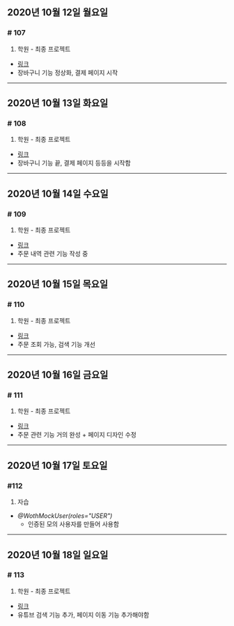 ## 2020년 10월 12일 월요일
### # 107
1. 학원 - 최종 프로젝트
- [링크](https://bitbucket.org/procyon0/ex/commits/222e28b6c8784cc35315d733e3bdf398aeb17ca0)
- 장바구니 기능 정상화, 결제 페이지 시작
---
## 2020년 10월 13일 화요일
### # 108
1. 학원 - 최종 프로젝트
- [링크](https://github.com/procyon0/final_project/commit/0f3dbc3f3d88f8a8cff734414532a8593cb064a1)
- 장바구니 기능 끝, 결제 페이지 등등을 시작함
---
## 2020년 10월 14일 수요일
### # 109
1. 학원 - 최종 프로젝트
- [링크](https://bitbucket.org/procyon0/ex/commits/ae3420741dc91e1b761c4a8d52aad8fb1aaa5303)
- 주문 내역 관련 기능 작성 중
---
## 2020년 10월 15일 목요일
### # 110
1. 학원  - 최종 프로젝트
- [링크](https://bitbucket.org/procyon0/ex/commits/629cb706566ee6c1c11d281b3114de5b3fe815b3)
- 주문 조회 가능, 검색 기능 개선
---
## 2020년 10월 16일 금요일
### # 111
1. 학원 - 최종 프로젝트
* [링크](https://bitbucket.org/procyon0/ex/commits/ca329795175d306e9932e99b520f0ef97c5a0225)
* 주문 관련 기능 거의 완성 + 페이지 디자인 수정 
---
## 2020년 10월 17일 토요일
### #112
1. 자습
* *@WothMockUser(roles="USER")*
  - 인증된 모의 사용자를 만들어 사용함
---
## 2020년 10월 18일 일요일
### # 113
1. 학원 - 최종 프로젝트
- [링크](https://bitbucket.org/procyon0/ex/commits/cda6bf5c1c377c25d623fd84dc64960409c22772)
- 유튜브 검색 기능 추가, 페이지 이동 기능 추가해야함
